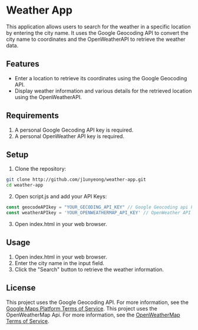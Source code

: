 # Weather App
This application allows users to search for the weather in a specific location by entering the city name.
It uses the Google Geocoding API to convert the city name to coordinates and the OpenWeatherAPI to retrieve the weather data.


## Features
- Enter a location to retrieve its coordinates using the Google Geocoding API.
- Display weather information and various details for the retrieved location using the OpenWeatherAPI.


## Requirements
1. A personal Google Gecoding API key is required.
2. A personal OpenWeather API key is required.


## Setup
1. Clone the repository:
```sh
git clone http://github.com/j1unyeong/weather-app.git
cd weather-app
```

2. Open script.js and add your API Keys:
```javascript
const geocodeAPIkey = "YOUR_GECODING_API_KEY" // Google Geocoding api key
const weatherAPIkey = 'YOUR_OPENWEATHERMAP_API_KEY' // OpenWeather API KEY
```

3. Open index.html in your web browser.


## Usage
1. Open index.html in your web browser.
2. Enter the city name in the input field.
3. Click the "Search" button to retrieve the weather information.


## License
This project uses the Google Geocoding API. For more information, see the [Google Maps Platform Terms of Service](https://cloud.google.com/maps-platform/terms).
This project uses the OpenWeatherMap Api. For more information, see the [OpenWeatherMap Terms of Service](https://openweathermap.org/terms).